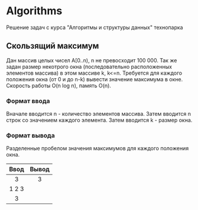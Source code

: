 # Algorithms
Решение задач с курса "Алгоритмы и структуры данных" технопарка
## Скользящий максимум

Дан массив целых чисел A[0..n), n не превосходит 100 000. Так же задан размер некотрого окна (последовательно расположенных элементов массива) в этом массиве k, k<=n. Требуется для каждого положения окна (от 0 и до n-k) вывести значение максимума в окне. Скорость работы O(n log n), память O(n).

### Формат ввода
Вначале вводится n - количество элементов массива. Затем вводится n строк со значением каждого элемента. Затем вводится k - размер окна.

### Формат вывода
Разделенные пробелом значения максимумов для каждого положения окна.

| Ввод  | Вывод |
| :---: | :-:   |
|  3    |   3   |
| 1 2 3 |       |
|  3    |       |
